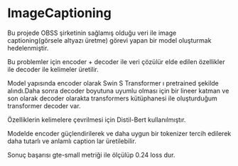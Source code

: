 # ImageCaptioning

Bu projede OBSS şirketinin sağlamış olduğu veri ile image captioning(görsele altyazı üretme) görevi yapan bir model oluşturmak hedelenmiştir.

Bu problemler için encoder + decoder ile veri çözülür elde edilen özellikler ile decoder ile kelimeler üretilir.

Model yapısında encoder olarak Swin S Transformer ı pretrained şekilde alındı.Daha sonra decoder boyutuna uyumlu olması için bir lineer katman ve son olarak decoder olarakta transformers kütüphanesi ile oluşturduğum transformer decoder var.

Özelliklerin kelimelere çevrilmesi için Distil-Bert kullanılmıştır.

Modelde encoder güçlendirilerek ve daha uygun bir tokenizer tercih edilerek daha tutarlı ve anlamlı caption lar üretilebilir.

Sonuç başarısı gte-small metriği ile ölçülüp 0.24 loss dur.

